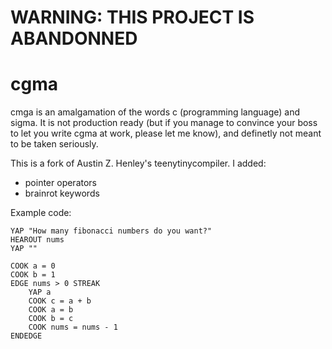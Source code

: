 # WARNING: THIS PROJECT IS ABANDONNED

# cgma
cmga is an amalgamation of the words c (programming language) and sigma. It is not production ready (but if you manage to convince your boss to let you write cgma at work, please let me know), and definetly not meant to be taken seriously.

This is a fork of Austin Z. Henley's teenytinycompiler. I added:
 - pointer operators
 - brainrot keywords

Example code:
```
YAP "How many fibonacci numbers do you want?"
HEAROUT nums
YAP ""

COOK a = 0
COOK b = 1
EDGE nums > 0 STREAK
    YAP a
    COOK c = a + b
    COOK a = b
    COOK b = c
    COOK nums = nums - 1
ENDEDGE
```
